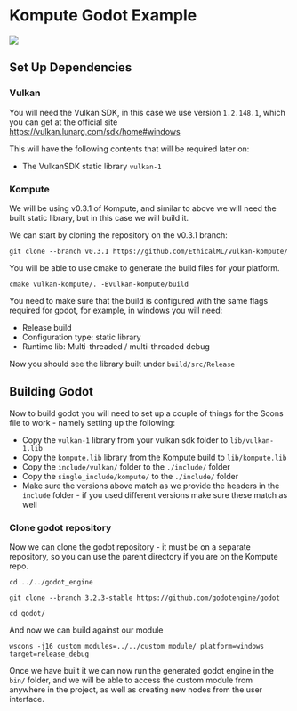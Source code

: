 # Kompute Godot Example

![](https://github.com/EthicalML/vulkan-kompute/raw/master/docs/images/komputer-godot-4.gif)

## Set Up Dependencies

### Vulkan

You will need the Vulkan SDK, in this case we use version `1.2.148.1`, which you can get at the official site https://vulkan.lunarg.com/sdk/home#windows

This will have the following contents that will be required later on:

* The VulkanSDK static library `vulkan-1`

### Kompute

We will be using v0.3.1 of Kompute, and similar to above we will need the built static library, but in this case we will build it.

We can start by cloning the repository on the v0.3.1 branch:

```
git clone --branch v0.3.1 https://github.com/EthicalML/vulkan-kompute/
```

You will be able to use cmake to generate the build files for your platform.

```
cmake vulkan-kompute/. -Bvulkan-kompute/build
```

You need to make sure that the build is configured with the same flags required for godot, for example, in windows you will need:

* Release build
* Configuration type: static library
* Runtime lib: Multi-threaded / multi-threaded debug

Now you should see the library built under `build/src/Release`

## Building Godot

Now to build godot you will need to set up a couple of things for the Scons file to work - namely setting up the following:

* Copy the `vulkan-1` library from your vulkan sdk folder to `lib/vulkan-1.lib`
* Copy the `kompute.lib` library from the Kompute build to `lib/kompute.lib`
* Copy the `include/vulkan/` folder to the `./include/` folder
* Copy the `single_include/kompute/` to the `./include/` folder
* Make sure the versions above match as we provide the headers in the `include` folder - if you used different versions make sure these match as well

### Clone godot repository

Now we can clone the godot repository - it must be on a separate repository, so you can use the parent directory if you are on the Kompute repo.

```
cd ../../godot_engine

git clone --branch 3.2.3-stable https://github.com/godotengine/godot

cd godot/
```

And now we can build against our module

```
wscons -j16 custom_modules=../../custom_module/ platform=windows target=release_debug
```

Once we have built it we can now run the generated godot engine in the `bin/` folder, and we will be able to access the custom module from anywhere in the project, as well as creating new nodes from the user interface.



